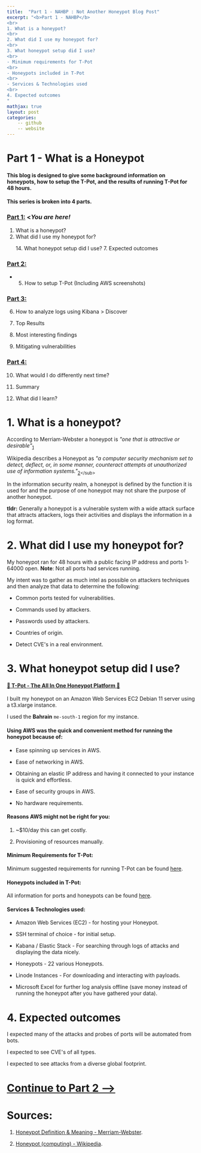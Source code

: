 ```yaml
---
title:  "Part 1 - NAHBP : Not Another Honeypot Blog Post"
excerpt: "<b>Part 1 - NAHBP</b>
<br>
1. What is a honeypot?
<br>
2. What did I use my honeypot for?
<br>
3. What honeypot setup did I use?
<br>
- Minimum requirements for T-Pot
<br>
- Honeypots included in T-Pot
<br>
- Services & Technologies used
<br>
4. Expected outcomes
"
mathjax: true
layout: post
categories:
    -- github
    -- website
---
```


# Part 1 - What is a Honeypot

#### This blog is designed to give some background information on honeypots, how to setup the T-Pot, and the results of running T-Pot for 48 hours.

#### This series is broken into 4 parts.

### [Part 1:](https://matthewomccorkle.github.io/honeypot-1/) <*You are here!*
1. What is a honeypot?
2. What did I use my honeypot for?<p>
14\. What honeypot setup did I use?
7\. Expected outcomes

### [Part 2:](https://matthewomccorkle.github.io/honeypot-2/)


- 5. How to setup T-Pot (Including AWS screenshots)
   
### [Part 3:](https://matthewomccorkle.github.io/honeypot-3/)

   6. How to analyze logs using Kibana > Discover

   7. Top Results

8. Most interesting findings

9. Mitigating vulnerabilities

### [Part 4:](https://matthewomccorkle.github.io/honeypot-4/)

10. What would I do differently next time?

11. Summary

12. What did I learn?

# 1. What is a honeypot?

According to Merriam-Webster a honeypot is *"one that is attractive or desirable"*<sub>[1](https://www.merriam-webster.com/dictionary/honeypot)</sub>

Wikipedia describes a Honeypot as *"a computer security mechanism set to detect, deflect, or, in some manner, counteract attempts at unauthorized use of information systems."*<sub>[2](https://en.wikipedia.org/wiki/Honeypot_(computing)#:~:text=a%20computer%20security%20mechanism%20set%20to%20detect%2C%20deflect%2C%20or%2C%20in%20some%20manner%2C%20counteract%20attempts%20at%20unauthorized%20use%20of%20information%20systems.)</sub>

In the information security realm, a honeypot is defined by the function it is used for and the purpose of one honeypot may not share the purpose of another honeypot.  

**tldr:** Generally a honeypot is a vulnerable system with a wide attack surface that attracts attackers, logs their activities and displays the information in a log format. 

# 2. What did I use my honeypot for?

My honeypot ran for 48 hours with a public facing IP address and ports 1-64000 open. 
**Note**: Not all ports had services running. 

My intent was to gather as much intel as possible on attackers techniques and then analyze that data to determine the following:

- Common ports tested for vulnerabilities.

- Commands used by attackers.

- Passwords used by attackers.

- Countries of origin.

- Detect CVE's in a real environment.

# 3. What honeypot setup did I use?

#### [🍯 T-Pot - The All In One Honeypot Platform 🐝](https://github.com/telekom-security/tpotce)

I built my honeypot on an Amazon Web Services EC2 Debian 11 server using a t3.xlarge instance.</p> 
I used the **Bahrain** `me-south-1` region for my instance.

#### Using AWS was the quick and convenient method for running the honeypot because of:

- Ease spinning up services in AWS.

- Ease of networking in AWS.
  
- Obtaining an elastic IP address and having it connected to your instance is quick and effortless.

- Ease of security groups in AWS.

- No hardware requirements.

#### Reasons AWS might not be right for you:

1. ~$10/day this can get costly.

2. Provisioning of resources manually.

#### Minimum Requirements for T-Pot:

Minimum suggested requirements for running T-Pot can be found [here](https://github.com/telekom-security/tpotce#system-requirements).

#### Honeypots included in T-Pot:

All information for ports and honeypots can be found [here](https://github.com/telekom-security/tpotce#technical-concept).

#### Services & Technologies used:

- Amazon Web Services (EC2) -  for hosting your Honeypot.

- SSH terminal of choice - for initial setup.

- Kabana / Elastic Stack - For searching through logs of attacks and displaying the data nicely.

- Honeypots - 22 various Honeypots.

- Linode Instances - For downloading and interacting with payloads.

- Microsoft Excel for further log analysis offline (save money instead of running the honeypot after you have gathered your data).

# 4. Expected outcomes

I expected many of the attacks and probes of ports will be automated from bots. 

I expected to see CVE's of all types. 

I expected to see attacks from a diverse global footprint.

# [Continue to Part 2 -->](https://matthewomccorkle.github.io/honeypot-2/)

# Sources:

1. [Honeypot Definition & Meaning - Merriam-Webster](https://www.merriam-webster.com/dictionary/honeypot).

2. [Honeypot (computing) - Wikipedia](https://en.wikipedia.org/wiki/Honeypot_(computing)#:~:text=a%20computer%20security%20mechanism%20set%20to%20detect%2C%20deflect%2C%20or%2C%20in%20some%20manner%2C%20counteract%20attempts%20at%20unauthorized%20use%20of%20information%20systems).
